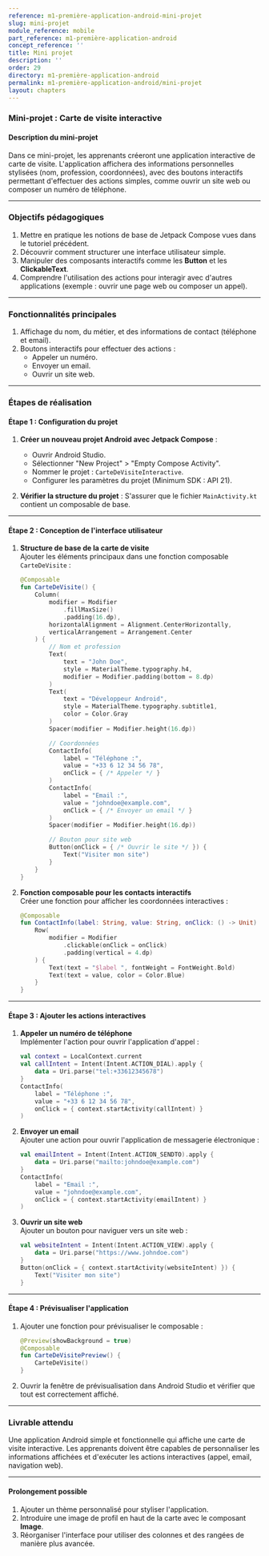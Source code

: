 ```yaml
---
reference: m1-première-application-android-mini-projet
slug: mini-projet
module_reference: mobile
part_reference: m1-première-application-android
concept_reference: ''
title: Mini projet
description: ''
order: 29
directory: m1-première-application-android
permalink: m1-première-application-android/mini-projet
layout: chapters
---
```


### Mini-projet : Carte de visite interactive

#### **Description du mini-projet**
Dans ce mini-projet, les apprenants créeront une application interactive de carte de visite. L'application affichera des informations personnelles stylisées (nom, profession, coordonnées), avec des boutons interactifs permettant d'effectuer des actions simples, comme ouvrir un site web ou composer un numéro de téléphone.

---

### **Objectifs pédagogiques**
1. Mettre en pratique les notions de base de Jetpack Compose vues dans le tutoriel précédent.
2. Découvrir comment structurer une interface utilisateur simple.
3. Manipuler des composants interactifs comme les **Button** et les **ClickableText**.
4. Comprendre l'utilisation des actions pour interagir avec d'autres applications (exemple : ouvrir une page web ou composer un appel).

---

### **Fonctionnalités principales**
1. Affichage du nom, du métier, et des informations de contact (téléphone et email).
2. Boutons interactifs pour effectuer des actions :
   - Appeler un numéro.
   - Envoyer un email.
   - Ouvrir un site web.

---

### **Étapes de réalisation**

#### **Étape 1 : Configuration du projet**
1. **Créer un nouveau projet Android avec Jetpack Compose** :
   - Ouvrir Android Studio.
   - Sélectionner "New Project" > "Empty Compose Activity".
   - Nommer le projet : `CarteDeVisiteInteractive`.
   - Configurer les paramètres du projet (Minimum SDK : API 21).

2. **Vérifier la structure du projet** : S'assurer que le fichier `MainActivity.kt` contient un composable de base.

---

#### **Étape 2 : Conception de l'interface utilisateur**

1. **Structure de base de la carte de visite**  
   Ajouter les éléments principaux dans une fonction composable `CarteDeVisite` :
   ```kotlin
   @Composable
   fun CarteDeVisite() {
       Column(
           modifier = Modifier
               .fillMaxSize()
               .padding(16.dp),
           horizontalAlignment = Alignment.CenterHorizontally,
           verticalArrangement = Arrangement.Center
       ) {
           // Nom et profession
           Text(
               text = "John Doe",
               style = MaterialTheme.typography.h4,
               modifier = Modifier.padding(bottom = 8.dp)
           )
           Text(
               text = "Développeur Android",
               style = MaterialTheme.typography.subtitle1,
               color = Color.Gray
           )
           Spacer(modifier = Modifier.height(16.dp))

           // Coordonnées
           ContactInfo(
               label = "Téléphone :",
               value = "+33 6 12 34 56 78",
               onClick = { /* Appeler */ }
           )
           ContactInfo(
               label = "Email :",
               value = "johndoe@example.com",
               onClick = { /* Envoyer un email */ }
           )
           Spacer(modifier = Modifier.height(16.dp))

           // Bouton pour site web
           Button(onClick = { /* Ouvrir le site */ }) {
               Text("Visiter mon site")
           }
       }
   }
   ```

2. **Fonction composable pour les contacts interactifs**  
   Créer une fonction pour afficher les coordonnées interactives :
   ```kotlin
   @Composable
   fun ContactInfo(label: String, value: String, onClick: () -> Unit) {
       Row(
           modifier = Modifier
               .clickable(onClick = onClick)
               .padding(vertical = 4.dp)
       ) {
           Text(text = "$label ", fontWeight = FontWeight.Bold)
           Text(text = value, color = Color.Blue)
       }
   }
   ```

---

#### **Étape 3 : Ajouter les actions interactives**

1. **Appeler un numéro de téléphone**  
   Implémenter l'action pour ouvrir l'application d'appel :
   ```kotlin
   val context = LocalContext.current
   val callIntent = Intent(Intent.ACTION_DIAL).apply {
       data = Uri.parse("tel:+33612345678")
   }
   ContactInfo(
       label = "Téléphone :",
       value = "+33 6 12 34 56 78",
       onClick = { context.startActivity(callIntent) }
   )
   ```

2. **Envoyer un email**  
   Ajouter une action pour ouvrir l'application de messagerie électronique :
   ```kotlin
   val emailIntent = Intent(Intent.ACTION_SENDTO).apply {
       data = Uri.parse("mailto:johndoe@example.com")
   }
   ContactInfo(
       label = "Email :",
       value = "johndoe@example.com",
       onClick = { context.startActivity(emailIntent) }
   )
   ```

3. **Ouvrir un site web**  
   Ajouter un bouton pour naviguer vers un site web :
   ```kotlin
   val websiteIntent = Intent(Intent.ACTION_VIEW).apply {
       data = Uri.parse("https://www.johndoe.com")
   }
   Button(onClick = { context.startActivity(websiteIntent) }) {
       Text("Visiter mon site")
   }
   ```

---

#### **Étape 4 : Prévisualiser l'application**
1. Ajouter une fonction pour prévisualiser le composable :
   ```kotlin
   @Preview(showBackground = true)
   @Composable
   fun CarteDeVisitePreview() {
       CarteDeVisite()
   }
   ```

2. Ouvrir la fenêtre de prévisualisation dans Android Studio et vérifier que tout est correctement affiché.

---

### **Livrable attendu**
Une application Android simple et fonctionnelle qui affiche une carte de visite interactive. Les apprenants doivent être capables de personnaliser les informations affichées et d'exécuter les actions interactives (appel, email, navigation web).

---

#### **Prolongement possible**
1. Ajouter un thème personnalisé pour styliser l'application.
2. Introduire une image de profil en haut de la carte avec le composant **Image**.
3. Réorganiser l'interface pour utiliser des colonnes et des rangées de manière plus avancée.